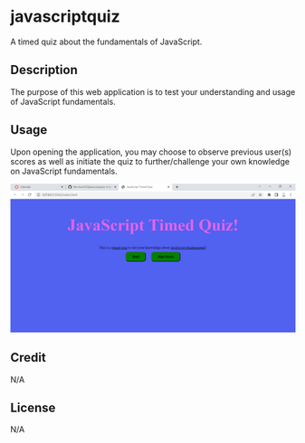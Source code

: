 # javascriptquiz
A timed quiz about the fundamentals of JavaScript.
## Description

The purpose of this web application is to test your understanding and usage of JavaScript fundamentals.

## Usage

Upon opening the application, you may choose to observe previous user(s) scores as well as initiate the quiz to further/challenge your own knowledge on JavaScript fundamentals.

![alt text](./assets/images/javascriptquiz.png)

## Credit

N/A

## License

N/A